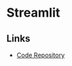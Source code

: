 # Streamlit

<!--
https://app.pluralsight.com/library/courses/build-web-apps-python-streamlit/table-of-contents
-->

## Links

- [Code Repository](https://github.com/streamlit/streamlit)
